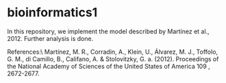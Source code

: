 # bioinformatics1

In this repository, we implement the model described by Martínez et al., 2012. Further analysis is done.


References:\\
Martínez, M. R., Corradin, A., Klein, U., Álvarez, M. J., Toffolo, G. M., di Camillo, B., Califano, A. & Stolovitzky, G. a. (2012). Proceedings of the National Academy of Sciences   of the United States of America 109 , 2672-2677.
